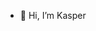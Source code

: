 - 👋 Hi, I’m Kasper



<!---
Kalleman1/Kalleman1 is a ✨ special ✨ repository because its `README.md` (this file) appears on your GitHub profile.
You can click the Preview link to take a look at your changes.
--->
